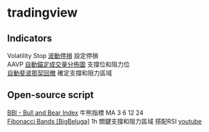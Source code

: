 # tradingview

## Indicators


Volatility Stop [波動停損](https://tw.tradingview.com/support/solutions/43000594676/) 設定停損  
AAVP [自動錨定成交量分佈圖](https://tw.tradingview.com/support/solutions/43000703077/) 支撐位和阻力位   
[自動斐波那契回撤](https://tw.tradingview.com/support/solutions/43000585089/)  確定支撐和阻力區域  


## Open-source script

[BBI - Bull and Bear Index](https://www.tradingview.com/script/QmGxhXJ7/) 牛熊指標 MA 3 6 12 24  
[Fibonacci Bands [BigBeluga]](https://www.tradingview.com/script/KMzbEIJy-Fibonacci-Bands-BigBeluga/)  1h 關鍵支撐和阻力區域  搭配RSI [youtube](https://www.youtube.com/watch?v=pegN5dObido)   
